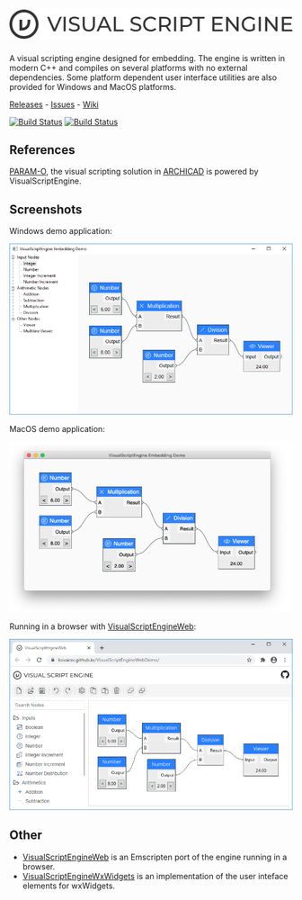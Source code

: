# ![VisualScriptEngine](Documentation/Logo/png/vse_logo_text_dark_064.png?raw=true "VisualScriptEngine")

A visual scripting engine designed for embedding. The engine is written in modern C++ and compiles on several platforms with no external dependencies. Some platform dependent user interface utilities are also provided for Windows and MacOS platforms.

[Releases](https://github.com/kovacsv/VisualScriptEngine/releases) - [Issues](https://github.com/kovacsv/VisualScriptEngine/issues) - [Wiki](https://github.com/kovacsv/VisualScriptEngine/wiki)

[![Build Status](https://travis-ci.org/kovacsv/VisualScriptEngine.svg?branch=master)](https://travis-ci.org/kovacsv/VisualScriptEngine)
[![Build Status](https://ci.appveyor.com/api/projects/status/c0qxxixyhymfxfdf?svg=true)](https://ci.appveyor.com/project/kovacsv/visualscriptengine)

## References

[PARAM-O](https://graphisoft.com/param-o), the visual scripting solution in [ARCHICAD](https://graphisoft.com/solutions/products/archicad) is powered by VisualScriptEngine.

## Screenshots

Windows demo application:

![Screenshot](Documentation/WindowsEmbeddingDemo01.png?raw=true "Windows Embedding Demo")

MacOS demo application:

![Screenshot](Documentation/MacOSEmbeddingDemo01.png?raw=true "MacOS Embedding Demo")

Running in a browser with [VisualScriptEngineWeb](https://github.com/kovacsv/VisualScriptEngineWeb):

![Screenshot](Documentation/WebEmbeddingDemo01.png?raw=true "Web Embedding Demo")

## Other

- [VisualScriptEngineWeb](https://github.com/kovacsv/VisualScriptEngineWeb) is an Emscripten port of the engine running in a browser.
- [VisualScriptEngineWxWidgets](https://github.com/kovacsv/VisualScriptEngineWxWidgets) is an implementation of the user inteface elements for wxWidgets.


